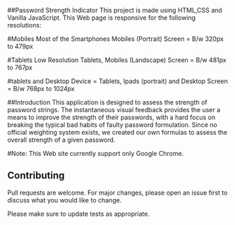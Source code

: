 ##Password Strength Indicator
This project is made using HTML,CSS and Vanilla JavaScript.
This Web page is responsive for the following resolutions:

#Mobiles
Most of the Smartphones Mobiles (Portrait)
Screen = B/w 320px to 479px

#Tablets
Low Resolution Tablets, Mobiles (Landscape)
Screen = B/w 481px to 767px

#tablets and Desktop
Device = Tablets, Ipads (portrait) and Desktop
Screen = B/w 768px to 1024px

##Introduction
This application is designed to assess the strength of password strings. The instantaneous visual feedback provides the user a means to improve the strength of their passwords, with a hard focus on breaking the typical bad habits of faulty password formulation. Since no official weighting system exists, we created our own formulas to assess the overall strength of a given password.

#Note:
This Web site currently support only Google Chrome. 

## Contributing
Pull requests are welcome. For major changes, please open an issue first to discuss what you would like to change.

Please make sure to update tests as appropriate.